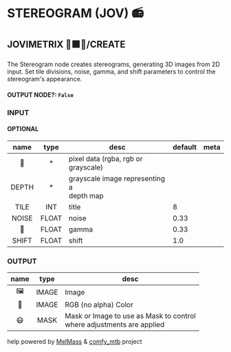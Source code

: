 # STEREOGRAM (JOV) 📻

## JOVIMETRIX 🔺🟩🔵/CREATE

The Stereogram node creates stereograms, generating 3D images from 2D input. Set tile divisions, noise, gamma, and shift parameters to control the stereogram's appearance.

#### OUTPUT NODE?: `False`

### INPUT

#### OPTIONAL

name|type|desc|default|meta
:---:|:---:|---|---|---
👾|*|pixel data (rgba, rgb or grayscale)||
DEPTH|*|grayscale image representing a<br>depth map||
TILE|INT|title|8|
NOISE|FLOAT|noise|0.33|
🔆|FLOAT|gamma|0.33|
SHIFT|FLOAT|shift|1.0|

### OUTPUT

name|type|desc
:---:|:---:|---
🖼️|IMAGE|Image
🌈|IMAGE|RGB (no alpha) Color
😷|MASK|Mask or Image to use as Mask to control<br>where adjustments are applied

help powered by [MelMass](https://github.com/melMass) & [comfy_mtb](https://github.com/melMass/comfy_mtb) project